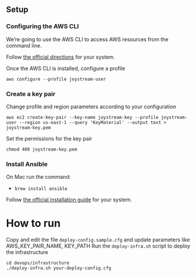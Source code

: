 ## Setup

### Configuring the AWS CLI
We’re going to use the AWS CLI to access AWS resources from the command line. 

Follow [the official directions](https://docs.aws.amazon.com/cli/latest/userguide/cli-chap-install.html) for your system.

Once the AWS CLI is installed, configure a profile

`aws configure --profile joystream-user`

### Create a key pair
Change profile and region parameters according to your configuration
```
aws ec2 create-key-pair --key-name joystream-key --profile joystream-user --region us-east-1 --query 'KeyMaterial' --output text > joystream-key.pem
```

Set the permissions for the key pair 

`chmod 400 joystream-key.pem`

### Install Ansible
On Mac run the command:
* `brew install ansible`

Follow [the official installation guide](https://docs.ansible.com/ansible/latest/installation_guide/intro_installation.html) for your system.

# How to run
Copy and edit the file `deploy-config.sample.cfg` and update parameters like AWS_KEY_PAIR_NAME, KEY_PATH
Run the `deploy-infra.sh` script to deploy the infrastructure

```
cd devops/infrastructure
./deploy-infra.sh your-deploy-config.cfg
```
